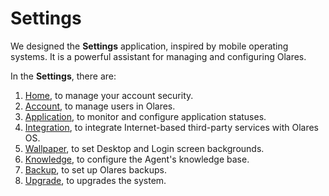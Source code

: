 # Settings

We designed the **Settings** application, inspired by mobile operating systems. It is a powerful assistant for managing and configuring Olares.

In the **Settings**, there are:
1. [Home](./home.md), to manage your account security.
2. [Account](./account.md), to manage users in Olares.
3. [Application](./application.md), to monitor and configure application statuses.
4. [Integration](./integration.md), to integrate Internet-based third-party services with Olares OS.
5. [Wallpaper](./wallpaper.md), to set Desktop and Login screen backgrounds.
6. [Knowledge](./knowledge.md), to configure the Agent's knowledge base.
7. [Backup](./backup.md), to set up Olares backups.
8. [Upgrade](./upgrade.md), to upgrades the system.


